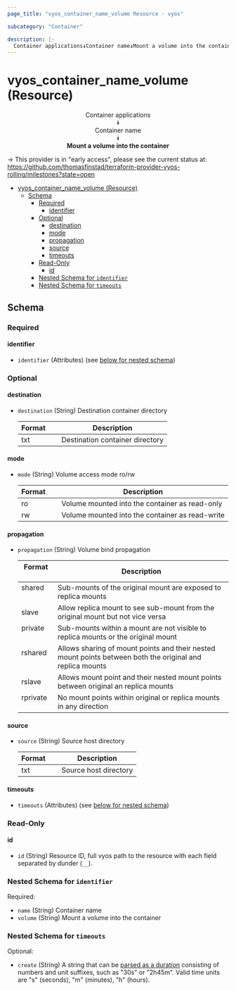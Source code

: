 ```yaml
---
page_title: "vyos_container_name_volume Resource - vyos"

subcategory: "Container"

description: |-
  Container applications⯯Container name⯯Mount a volume into the container
---
```


# vyos_container_name_volume (Resource)
<center>

Container applications  
⯯  
Container name  
⯯  
**Mount a volume into the container**


</center>

-> This provider is in "early access", please see the current status at: https://github.com/thomasfinstad/terraform-provider-vyos-rolling/milestones?state=open

<!--TOC-->

- [vyos_container_name_volume (Resource)](#vyos_container_name_volume-resource)
  - [Schema](#schema)
    - [Required](#required)
      - [identifier](#identifier)
    - [Optional](#optional)
      - [destination](#destination)
      - [mode](#mode)
      - [propagation](#propagation)
      - [source](#source)
      - [timeouts](#timeouts)
    - [Read-Only](#read-only)
      - [id](#id)
    - [Nested Schema for `identifier`](#nested-schema-for-identifier)
    - [Nested Schema for `timeouts`](#nested-schema-for-timeouts)

<!--TOC-->

<!-- schema generated by tfplugindocs -->
## Schema

### Required

#### identifier
- `identifier` (Attributes) (see [below for nested schema](#nestedatt--identifier))

### Optional

#### destination
- `destination` (String) Destination container directory

    |  Format  &emsp;|  Description                      |
    |----------|-----------------------------------|
    |  txt     &emsp;|  Destination container directory  |
#### mode
- `mode` (String) Volume access mode ro/rw

    |  Format  &emsp;|  Description                                      |
    |----------|---------------------------------------------------|
    |  ro      &emsp;|  Volume mounted into the container as read-only   |
    |  rw      &emsp;|  Volume mounted into the container as read-write  |
#### propagation
- `propagation` (String) Volume bind propagation

    |  Format    &emsp;|  Description                                                                                                |
    |------------|-------------------------------------------------------------------------------------------------------------|
    |  shared    &emsp;|  Sub-mounts of the original mount are exposed to replica mounts                                             |
    |  slave     &emsp;|  Allow replica mount to see sub-mount from the original mount but not vice versa                            |
    |  private   &emsp;|  Sub-mounts within a mount are not visible to replica mounts or the original mount                          |
    |  rshared   &emsp;|  Allows sharing of mount points and their nested mount points between both the original and replica mounts  |
    |  rslave    &emsp;|  Allows mount point and their nested mount points between original an replica mounts                        |
    |  rprivate  &emsp;|  No mount points within original or replica mounts in any direction                                         |
#### source
- `source` (String) Source host directory

    |  Format  &emsp;|  Description            |
    |----------|-------------------------|
    |  txt     &emsp;|  Source host directory  |
#### timeouts
- `timeouts` (Attributes) (see [below for nested schema](#nestedatt--timeouts))

### Read-Only

#### id
- `id` (String) Resource ID, full vyos path to the resource with each field separated by dunder (`__`).

<a id="nestedatt--identifier"></a>
### Nested Schema for `identifier`

Required:

- `name` (String) Container name
- `volume` (String) Mount a volume into the container


<a id="nestedatt--timeouts"></a>
### Nested Schema for `timeouts`

Optional:

- `create` (String) A string that can be [parsed as a duration](https://pkg.go.dev/time#ParseDuration) consisting of numbers and unit suffixes, such as &#34;30s&#34; or &#34;2h45m&#34;. Valid time units are &#34;s&#34; (seconds), &#34;m&#34; (minutes), &#34;h&#34; (hours).
